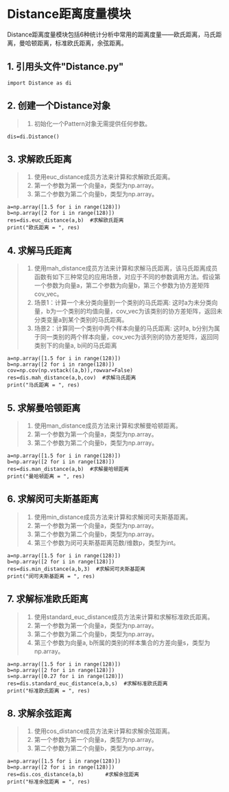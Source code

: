 # Distance距离度量模块
   
   Distance距离度量模块包括6种统计分析中常用的距离度量——欧氏距离，马氏距离，曼哈顿距离，标准欧氏距离，余弦距离。
   
   ## 1. 引用头文件"Distance.py"
    import Distance as di

   ## 2. 创建一个Distance对象
   > 1. 初始化一个Pattern对象无需提供任何参数。
   
    dis=di.Distance()
    
   ## 3. 求解欧氏距离
   > 1. 使用euc_distance成员方法来计算和求解欧氏距离。
   > 2. 第一个参数为第一个向量a，类型为np.array。
   > 3. 第二个参数为第二个向量b，类型为np.array。
    
    a=np.array([1.5 for i in range(128)])
    b=np.array([2 for i in range(128)])
    res=dis.euc_distance(a,b)  #求解欧氏距离
    print("欧氏距离 = ", res)        
    
   ## 4. 求解马氏距离
   > 1. 使用mah_distance成员方法来计算和求解马氏距离，该马氏距离成员函数有如下三种常见的应用场景，对应于不同的参数调用方法。假设第一个参数为向量a，第二个参数为向量b，第三个参数为协方差矩阵cov_vec。
   > 2. 场景1：计算一个未分类向量到一个类别的马氏距离: 这时a为未分类向量，b为一个类别的均值向量，cov_vec为该类别的协方差矩阵，返回未分类变量a到某个类别的马氏距离。
   > 3. 场景2：计算同一个类别中两个样本向量的马氏距离: 这时a, b分别为属于同一类别的两个样本向量，cov_vec为该列别的协方差矩阵，返回同类别下的向量a, b间的马氏距离
   
    a=np.array([1.5 for i in range(128)])
    b=np.array([2 for i in range(128)])
    cov=np.cov(np.vstack((a,b)),rowvar=False)
    res=dis.mah_distance(a,b,cov)  #求解马氏距离
    print("马氏距离 = ", res) 
    
   ## 5. 求解曼哈顿距离
   > 1. 使用man_distance成员方法来计算和求解曼哈顿距离。
   > 2. 第一个参数为第一个向量a，类型为np.array。
   > 3. 第二个参数为第二个向量b，类型为np.array。
   
    a=np.array([1.5 for i in range(128)])
    b=np.array([2 for i in range(128)])
    res=dis.man_distance(a,b)  #求解曼哈顿距离
    print("曼哈顿距离 = ", res) 
    
   ## 6. 求解闵可夫斯基距离
   > 1. 使用min_distance成员方法来计算和求解闵可夫斯基距离。
   > 2. 第一个参数为第一个向量a，类型为np.array。
   > 3. 第二个参数为第二个向量b，类型为np.array。
   > 4. 第三个参数为闵可夫斯基距离范数/维数p，类型为int。
   
    a=np.array([1.5 for i in range(128)])
    b=np.array([2 for i in range(128)])
    res=dis.min_distance(a,b,3)  #求解闵可夫斯基距离
    print("闵可夫斯基距离 = ", res) 
   
   ## 7. 求解标准欧氏距离
   > 1. 使用standard_euc_distance成员方法来计算和求解标准欧氏距离。
   > 2. 第一个参数为第一个向量a，类型为np.array。
   > 3. 第二个参数为第二个向量b，类型为np.array。
   > 4. 第三个参数为向量a, b所属的类别的样本集合的方差向量s，类型为np.array。
   
    a=np.array([1.5 for i in range(128)])
    b=np.array([2 for i in range(128)])
    s=np.array([0.27 for i in range(128)])
    res=dis.standard_euc_distance(a,b,s)  #求解标准欧氏距离
    print("标准欧氏距离 = ", res)          
   
   ## 8. 求解余弦距离
   > 1. 使用cos_distance成员方法来计算和求解余弦距离。
   > 2. 第一个参数为第一个向量a，类型为np.array。
   > 3. 第二个参数为第二个向量b，类型为np.array。
   
    a=np.array([1.5 for i in range(128)])
    b=np.array([2 for i in range(128)])
    res=dis.cos_distance(a,b)       #求解余弦距离
    print("标准余弦距离 = ", res)       
   
 
